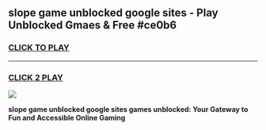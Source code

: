 
## slope game unblocked google sites - Play Unblocked Gmaes & Free #ce0b6
<h3>
<a href="https://premium.freeplayer.one?title=slope_game_unblocked_google_sites&ref=01M">CLICK TO PLAY</a></h3>
<hr>

<h3>
<a href="https://premium.freeplayer.one?title=slope_game_unblocked_google_sites&ref=01M">CLICK 2 PLAY</a>
  
</h3>

<a href="https://premium.freeplayer.one?title=slope_game_unblocked_google_sites&ref=01M"><img src="https://clearcache.store/games.png"></a>


**slope game unblocked google sites games unblocked: Your Gateway to Fun and Accessible Online Gaming**
